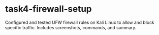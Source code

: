 # task4-firewall-setup
Configured and tested UFW firewall rules on Kali Linux to allow and block specific traffic. Includes screenshots, commands, and summary.
